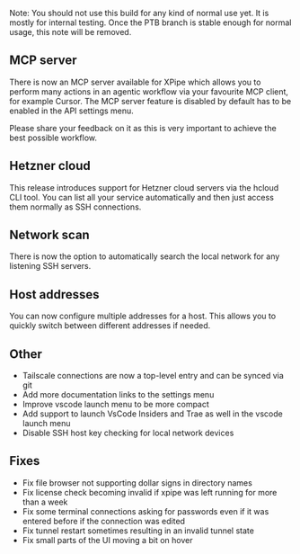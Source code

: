 Note: You should not use this build for any kind of normal use yet. It is mostly for internal testing. Once the PTB branch is stable enough for normal usage, this note will be removed.

## MCP server

There is now an MCP server available for XPipe which allows you to perform many actions in an agentic workflow via your favourite MCP client, for example Cursor. The MCP server feature is disabled by default has to be enabled in the API settings menu.

Please share your feedback on it as this is very important to achieve the best possible workflow.

## Hetzner cloud

This release introduces support for Hetzner cloud servers via the hcloud CLI tool. You can list all your service automatically and then just access them normally as SSH connections.

## Network scan

There is now the option to automatically search the local network for any listening SSH servers.

## Host addresses

You can now configure multiple addresses for a host. This allows you to quickly switch between different addresses if needed.

## Other

- Tailscale connections are now a top-level entry and can be synced via git
- Add more documentation links to the settings menu
- Improve vscode launch menu to be more compact
- Add support to launch VsCode Insiders and Trae as well in the vscode launch menu
- Disable SSH host key checking for local network devices

## Fixes

- Fix file browser not supporting dollar signs in directory names
- Fix license check becoming invalid if xpipe was left running for more than a week
- Fix some terminal connections asking for passwords even if it was entered before if the connection was edited
- Fix tunnel restart sometimes resulting in an invalid tunnel state
- Fix small parts of the UI moving a bit on hover
